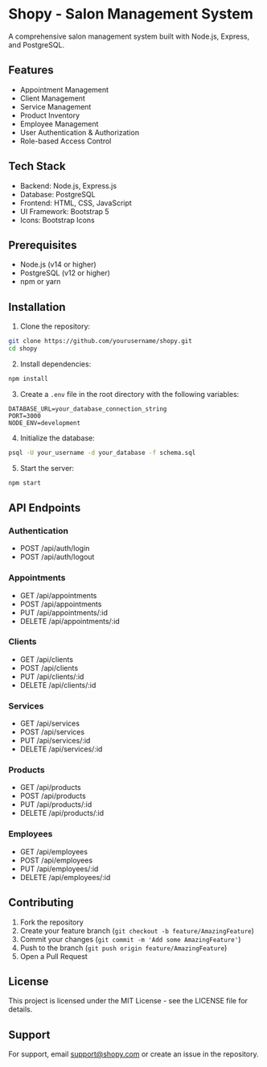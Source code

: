 # Shopy - Salon Management System

A comprehensive salon management system built with Node.js, Express, and PostgreSQL.

## Features

- Appointment Management
- Client Management
- Service Management
- Product Inventory
- Employee Management
- User Authentication & Authorization
- Role-based Access Control

## Tech Stack

- Backend: Node.js, Express.js
- Database: PostgreSQL
- Frontend: HTML, CSS, JavaScript
- UI Framework: Bootstrap 5
- Icons: Bootstrap Icons

## Prerequisites

- Node.js (v14 or higher)
- PostgreSQL (v12 or higher)
- npm or yarn

## Installation

1. Clone the repository:
```bash
git clone https://github.com/yourusername/shopy.git
cd shopy
```

2. Install dependencies:
```bash
npm install
```

3. Create a `.env` file in the root directory with the following variables:
```
DATABASE_URL=your_database_connection_string
PORT=3000
NODE_ENV=development
```

4. Initialize the database:
```bash
psql -U your_username -d your_database -f schema.sql
```

5. Start the server:
```bash
npm start
```

## API Endpoints

### Authentication
- POST /api/auth/login
- POST /api/auth/logout

### Appointments
- GET /api/appointments
- POST /api/appointments
- PUT /api/appointments/:id
- DELETE /api/appointments/:id

### Clients
- GET /api/clients
- POST /api/clients
- PUT /api/clients/:id
- DELETE /api/clients/:id

### Services
- GET /api/services
- POST /api/services
- PUT /api/services/:id
- DELETE /api/services/:id

### Products
- GET /api/products
- POST /api/products
- PUT /api/products/:id
- DELETE /api/products/:id

### Employees
- GET /api/employees
- POST /api/employees
- PUT /api/employees/:id
- DELETE /api/employees/:id

## Contributing

1. Fork the repository
2. Create your feature branch (`git checkout -b feature/AmazingFeature`)
3. Commit your changes (`git commit -m 'Add some AmazingFeature'`)
4. Push to the branch (`git push origin feature/AmazingFeature`)
5. Open a Pull Request

## License

This project is licensed under the MIT License - see the LICENSE file for details.

## Support

For support, email support@shopy.com or create an issue in the repository. 